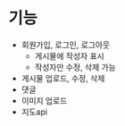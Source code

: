 # 기능

- 회원가입, 로그인, 로그아웃
  - 게시물에 작성자 표시
  - 작성자만 수정, 삭제 가능
- 게시물 업로드, 수정, 삭제
- 댓글
- 이미지 업로드
- 지도api
